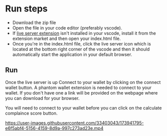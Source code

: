 # Run steps

- Download the zip file
- Open the file in your code editor (preferably vscode).
- If [live server extension](https://marketplace.visualstudio.com/items?itemName=ritwickdey.LiveServer) isn't installed in your vscode, install it from the extension market and then open your index.html file.
- Once you're in the index.html file, click the live server icon which is located at the bottom right corner of the vscode and then it should automatically start the application in your default browser.

## Run

Once the live server is up Connect to your wallet by clicking on the connect wallet button. A phantom wallet extension is needed to connect to your wallet. If you don't have one a link will be provided on the webpage where you can download for your browser.

You will need to connect to your wallet before you can click on the calculate complaince score button.


https://user-images.githubusercontent.com/33403043/173941795-e6f5abf4-5156-4159-8d9a-997c273ad23e.mp4

